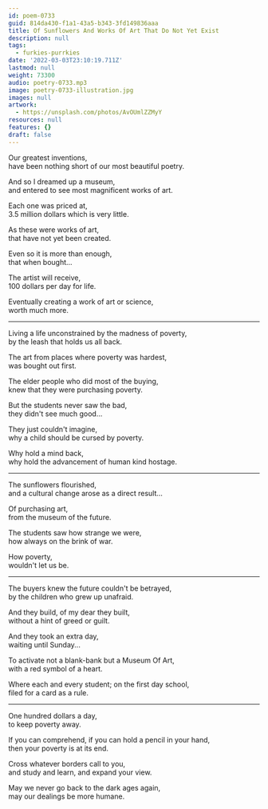 ```yaml
---
id: poem-0733
guid: 814da430-f1a1-43a5-b343-3fd149836aaa
title: Of Sunflowers And Works Of Art That Do Not Yet Exist
description: null
tags:
  - furkies-purrkies
date: '2022-03-03T23:10:19.711Z'
lastmod: null
weight: 73300
audio: poetry-0733.mp3
image: poetry-0733-illustration.jpg
images: null
artwork:
  - https://unsplash.com/photos/AvOUmlZZMyY
resources: null
features: {}
draft: false
---
```


Our greatest inventions,\
have been nothing short of our most beautiful poetry.

And so I dreamed up a museum,\
and entered to see most magnificent works of art.

Each one was priced at,\
3.5 million dollars which is very little.

As these were works of art,\
that have not yet been created.

Even so it is more than enough,\
that when bought...

The artist will receive,\
100 dollars per day for life.

Eventually creating a work of art or science,\
worth much more.

---

Living a life unconstrained by the madness of poverty,\
by the leash that holds us all back.

The art from places where poverty was hardest,\
was bought out first.

The elder people who did most of the buying,\
knew that they were purchasing poverty.

But the students never saw the bad,\
they didn't see much good...

They just couldn't imagine,\
why a child should be cursed by poverty.

Why hold a mind back,\
why hold the advancement of human kind hostage.

---

The sunflowers flourished,\
and a cultural change arose as a direct result...

Of purchasing art,\
from the museum of the future.

The students saw how strange we were,\
how always on the brink of war.

How poverty,\
wouldn't let us be.

---

The buyers knew the future couldn't be betrayed,\
by the children who grew up unafraid.

And they build, of my dear they built,\
without a hint of greed or guilt.

And they took an extra day,\
waiting until Sunday...

To activate not a blank-bank but a Museum Of Art,\
with a red symbol of a heart.

Where each and every student; on the first day school,\
filed for a card as a rule.

---

One hundred dollars a day,\
to keep poverty away.

If you can comprehend, if you can hold a pencil in your hand,\
then your poverty is at its end.

Cross whatever borders call to you,\
and study and learn, and expand your view.

May we never go back to the dark ages again,\
may our dealings be more humane.
